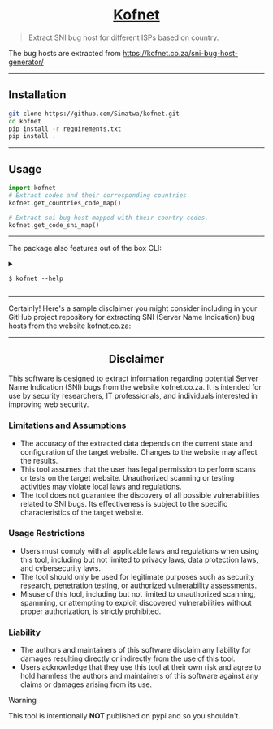 <h1 align="center">
<a href="https://kofnet.co.za/sni-bug-host-generator/">Kofnet</a>

</h1>

> Extract SNI bug host for different ISPs based on country.

The bug hosts are extracted from https://kofnet.co.za/sni-bug-host-generator/

---

## Installation

   ```sh
   git clone https://github.com/Simatwa/kofnet.git
   cd kofnet
   pip install -r requirements.txt
   pip install .
   ```

---

## Usage

```python
import kofnet
# Extract codes and their corresponding countries.
kofnet.get_countries_code_map()

# Extract sni bug host mapped with their country codes.
kofnet.get_code_sni_map()
```

---

The package also features out of the box CLI:

<details>

<summary>

`$ kofnet --help`

</summary>

```
Usage: kofnet [OPTIONS] COMMAND [ARGS]...

  Extract SNI bug host for different ISPs based on country

Options:
  --version  Show the version and exit.
  --help     Show this message and exit.

Commands:
  cache    Download and save the html contents
  country  Get List of a country and their corresponding codes
  sni      Get SNI bug host for a particular country|code

```

</details>

---

Certainly! Here's a sample disclaimer you might consider including in your GitHub project repository for extracting SNI (Server Name Indication) bug hosts from the website kofnet.co.za:

---

<h2 align="center">Disclaimer</h2>

This software is designed to extract information regarding potential Server Name Indication (SNI) bugs from the website kofnet.co.za. It is intended for use by security researchers, IT professionals, and individuals interested in improving web security.

### Limitations and Assumptions

- The accuracy of the extracted data depends on the current state and configuration of the target website. Changes to the website may affect the results.
- This tool assumes that the user has legal permission to perform scans or tests on the target website. Unauthorized scanning or testing activities may violate local laws and regulations.
- The tool does not guarantee the discovery of all possible vulnerabilities related to SNI bugs. Its effectiveness is subject to the specific characteristics of the target website.

### Usage Restrictions

- Users must comply with all applicable laws and regulations when using this tool, including but not limited to privacy laws, data protection laws, and cybersecurity laws.
- The tool should only be used for legitimate purposes such as security research, penetration testing, or authorized vulnerability assessments.
- Misuse of this tool, including but not limited to unauthorized scanning, spamming, or attempting to exploit discovered vulnerabilities without proper authorization, is strictly prohibited.

### Liability

- The authors and maintainers of this software disclaim any liability for damages resulting directly or indirectly from the use of this tool.
- Users acknowledge that they use this tool at their own risk and agree to hold harmless the authors and maintainers of this software against any claims or damages arising from its use.

> [!WARNING]
> This tool is intentionally **NOT** published on pypi and so you shouldn't.